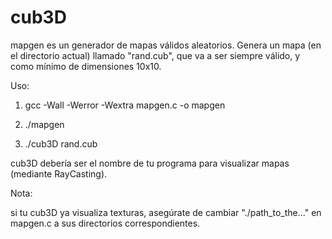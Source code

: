 # cub3D

mapgen es un generador de mapas válidos aleatorios. Genera un mapa (en el directorio actual) llamado "rand.cub", que va a ser siempre válido, y como mínimo de dimensiones 10x10.

Uso: 

1) gcc -Wall -Werror -Wextra mapgen.c -o mapgen

2) ./mapgen

3) ./cub3D rand.cub

cub3D debería ser el nombre de tu programa para visualizar mapas (mediante RayCasting).

Nota: 

si tu cub3D ya visualiza texturas, asegúrate de cambiar "./path_to_the..." en mapgen.c a sus directorios correspondientes.
